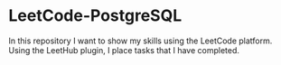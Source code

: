 # LeetCode-PostgreSQL
In this repository I want to show my skills using the LeetCode platform. Using the LeetHub plugin, I place tasks that I have completed.
